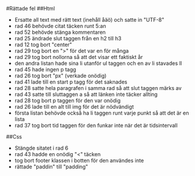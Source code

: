 #Rättade fel
##Html
* Ersatte all text med rätt text (inehåll åäö) och satte in "UTF-8"
* rad 46 behövde citat täcken runt 5:an
* rad 52 behövde stänga kommentaren
* rad 25 ändrade slut taggen från en h2 till h3
* rad 12 tog bort "center"
* rad 29 tog bort en ">" för det var en för många
* rad 29 tog bort nollorna så att det visar ett faktiskt år
* den andra listan hade sina li utanför ul taggen och en av li stavades lI
* rad 45 hade ingen p tagg
* rad 26 tog bort "px" (verkade onödig)
* rad 41 lade till en start p tagg för det saknades
* rad 28 satte hela paragrafen i samma rad så att slut taggen märks av
* rad 43 satte till sluttaggen a så att länken inte täcker allting
* rad 28 tog bort p taggen för den var onödig
* rad 26 lade till en alt till img för det är nödvändigt
* första listan behövde också ha li taggen runt varje punkt så att det är en lista
* rad 37 tog bort tid taggen för den funkar inte när det är tidsintervall

##Css
* Stängde sitatet i rad 6
* rad 43 hadde en onödig "<" täcken
* tog bort footer klassen i botten för den användes inte
* rättade "paddin" till "padding"